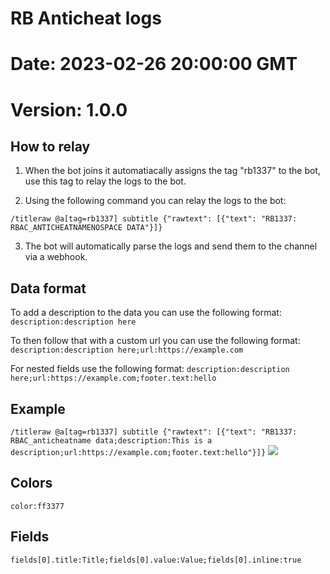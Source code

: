 # RB Anticheat logs
# Date: 2023-02-26 20:00:00 GMT
# Version: 1.0.0

## How to relay

1. When the bot joins it automatiacally assigns the tag "rb1337" to the bot, use this tag to relay the logs to the bot.

2. Using the following command you can relay the logs to the bot:

`/titleraw @a[tag=rb1337] subtitle {"rawtext": [{"text": "RB1337: RBAC_ANTICHEATNAMENOSPACE DATA"}]}`

3. The bot will automatically parse the logs and send them to the channel via a webhook.

## Data format

To add a description to the data you can use the following format:
`description:description here`

To then follow that with a custom url you can use the following format:
`description:description here;url:https://example.com`

For nested fields use the following format:
`description:description here;url:https://example.com;footer.text:hello`

## Example

`/titleraw @a[tag=rb1337] subtitle {"rawtext": [{"text": "RB1337: RBAC_anticheatname data;description:This is a description;url:https://example.com;footer.text:hello"}]}`
<img src=
"https://i.ibb.co/jrDmHh9/image.png">

## Colors

`color:ff3377`

## Fields

`fields[0].title:Title;fields[0].value:Value;fields[0].inline:true`
